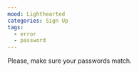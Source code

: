 ```yaml
---
mood: Lighthearted
categories: Sign Up
tags:
  - error
  - password
---
```

Please, make sure your passwords match.